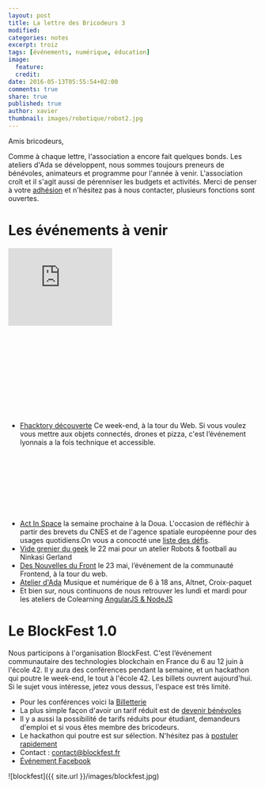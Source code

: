 ```yaml
---
layout: post
title: La lettre des Bricodeurs 3
modified:
categories: notes
excerpt: troiz
tags: [événements, numérique, éducation]
image: 
  feature: 
  credit: 
date: 2016-05-13T05:55:54+02:00
comments: true
share: true
published: true
author: xavier
thumbnail: images/robotique/robot2.jpg
---
```


Amis bricodeurs,

Comme à chaque lettre, l'association a encore fait quelques bonds. Les ateliers d'Ada se développent, nous sommes toujours preneurs de bénévoles, animateurs et programme pour l'année à venir. L'association croît et il s'agit aussi de pérenniser les budgets et activités. Merci de penser à votre [adhésion](http://lesbricodeurs.fr/nousrejoindre/) et n'hésitez pas à nous contacter, plusieurs fonctions sont ouvertes.

# Les événements à venir 

<div class="pull-right" style="width: 28rem; height: 21rem;"><iframe width="210" height="157" src="https://www.youtube.com/v/zeZ2-sb7sBk" frameborder="0" ></iframe></div>

* [Fhacktory découverte](https://yurplan.com/event/f-HAC-Ktory-Decouverte/8214 ) Ce week-end, à la tour du Web. Si vous voulez vous mettre aux objets connectés, drones et pizza, c'est l’événement lyonnais a la fois technique et accessible.

<br/><br/><br/><br/><br/><br/><br/>

* [Act In Space](http://www.actinspace.org/) la semaine prochaine à la Doua. L'occasion de réfléchir à partir des brevets du CNES et de l'agence spatiale européenne pour des usages quotidiens.On vous a concocté une [liste des défis](http://lesbricodeurs.fr/ActInSpace/).
* [Vide grenier du geek](http://www.aoa-prod.com/vide-grenier-du-geek/) le 22 mai pour un atelier Robots & football au Ninkasi Gerland
* [Des Nouvelles du Front](https://www.facebook.com/events/234683413576030/) le 23 mai, l’événement de la communauté Frontend, à la tour du web.
* [Atelier d'Ada](http://lesbricodeurs.fr/AteliersdAda/) Musique et numérique de 6 à 18 ans, Altnet, Croix-paquet
* Et bien sur, nous continuons de nous retrouver les lundi et mardi pour les ateliers de Colearning [AngularJS & NodeJS](http://www.meetup.com/fr-FR/Design-et-technologie-pour-projets-citoyens/)

# Le BlockFest 1.0
Nous participons à l'organisation BlockFest. C'est l’événement communautaire des technologies blockchain en France du 6 au 12 juin à l'école 42. Il y aura des conférences pendant la semaine, et un hackathon qui poutre le week-end, le tout à l'école 42. Les billets ouvrent aujourd'hui. Si le sujet vous intéresse, jetez vous dessus, l'espace est très limité.

* Pour les conférences voici la [Billetterie](https://www.eventbrite.fr/e/billets-le-blockfest-10-24632664964)
* La plus simple façon d'avoir un tarif réduit est de [devenir bénévoles]({{site.url}}/BlockFest/Contribuer/)
* Il y a aussi la possibilité de tarifs réduits pour étudiant, demandeurs d'emploi et si vous êtes membre des bricodeurs.
* Le hackathon qui poutre est sur sélection. N'hésitez pas à [postuler rapidement](http://lesbricodeurs.fr/BlockSprint/)
* Contact : [contact@blockfest.fr](mailto:contact@blockfest.Fr)
* [Événement Facebook](https://www.facebook.com/events/1139612932757643/)

![blockfest]({{ site.url }}/images/blockfest.jpg)